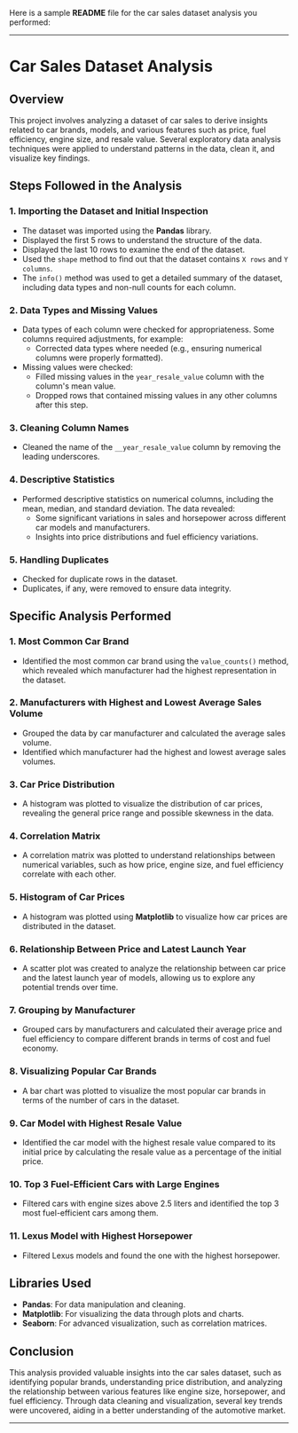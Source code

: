 Here is a sample **README** file for the car sales dataset analysis you performed:

---

# Car Sales Dataset Analysis

## Overview

This project involves analyzing a dataset of car sales to derive insights related to car brands, models, and various features such as price, fuel efficiency, engine size, and resale value. Several exploratory data analysis techniques were applied to understand patterns in the data, clean it, and visualize key findings.

## Steps Followed in the Analysis

### 1. **Importing the Dataset and Initial Inspection**
- The dataset was imported using the **Pandas** library.
- Displayed the first 5 rows to understand the structure of the data.
- Displayed the last 10 rows to examine the end of the dataset.
- Used the `shape` method to find out that the dataset contains `X rows` and `Y columns`.
- The `info()` method was used to get a detailed summary of the dataset, including data types and non-null counts for each column.

### 2. **Data Types and Missing Values**
- Data types of each column were checked for appropriateness. Some columns required adjustments, for example:
  - Corrected data types where needed (e.g., ensuring numerical columns were properly formatted).
- Missing values were checked:
  - Filled missing values in the `year_resale_value` column with the column's mean value.
  - Dropped rows that contained missing values in any other columns after this step.

### 3. **Cleaning Column Names**
- Cleaned the name of the `__year_resale_value` column by removing the leading underscores.

### 4. **Descriptive Statistics**
- Performed descriptive statistics on numerical columns, including the mean, median, and standard deviation. The data revealed:
  - Some significant variations in sales and horsepower across different car models and manufacturers.
  - Insights into price distributions and fuel efficiency variations.

### 5. **Handling Duplicates**
- Checked for duplicate rows in the dataset.
- Duplicates, if any, were removed to ensure data integrity.

## Specific Analysis Performed

### 1. **Most Common Car Brand**
- Identified the most common car brand using the `value_counts()` method, which revealed which manufacturer had the highest representation in the dataset.

### 2. **Manufacturers with Highest and Lowest Average Sales Volume**
- Grouped the data by car manufacturer and calculated the average sales volume.
- Identified which manufacturer had the highest and lowest average sales volumes.

### 3. **Car Price Distribution**
- A histogram was plotted to visualize the distribution of car prices, revealing the general price range and possible skewness in the data.

### 4. **Correlation Matrix**
- A correlation matrix was plotted to understand relationships between numerical variables, such as how price, engine size, and fuel efficiency correlate with each other.

### 5. **Histogram of Car Prices**
- A histogram was plotted using **Matplotlib** to visualize how car prices are distributed in the dataset.

### 6. **Relationship Between Price and Latest Launch Year**
- A scatter plot was created to analyze the relationship between car price and the latest launch year of models, allowing us to explore any potential trends over time.

### 7. **Grouping by Manufacturer**
- Grouped cars by manufacturers and calculated their average price and fuel efficiency to compare different brands in terms of cost and fuel economy.

### 8. **Visualizing Popular Car Brands**
- A bar chart was plotted to visualize the most popular car brands in terms of the number of cars in the dataset.

### 9. **Car Model with Highest Resale Value**
- Identified the car model with the highest resale value compared to its initial price by calculating the resale value as a percentage of the initial price.

### 10. **Top 3 Fuel-Efficient Cars with Large Engines**
- Filtered cars with engine sizes above 2.5 liters and identified the top 3 most fuel-efficient cars among them.

### 11. **Lexus Model with Highest Horsepower**
- Filtered Lexus models and found the one with the highest horsepower.

## Libraries Used
- **Pandas**: For data manipulation and cleaning.
- **Matplotlib**: For visualizing the data through plots and charts.
- **Seaborn**: For advanced visualization, such as correlation matrices.

## Conclusion

This analysis provided valuable insights into the car sales dataset, such as identifying popular brands, understanding price distribution, and analyzing the relationship between various features like engine size, horsepower, and fuel efficiency. Through data cleaning and visualization, several key trends were uncovered, aiding in a better understanding of the automotive market.

---

